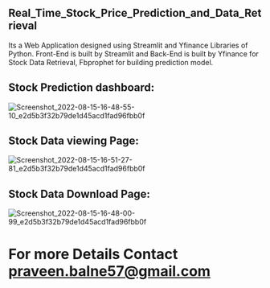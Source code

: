 ## Real_Time_Stock_Price_Prediction_and_Data_Retrieval
  Its a Web Application designed using Streamlit and Yfinance Libraries of Python. Front-End is built by Streamlit and Back-End is built by Yfinance for Stock Data Retrieval, Fbprophet for building prediction model.
  
  ## Stock Prediction dashboard:
  ![Screenshot_2022-08-15-16-48-55-10_e2d5b3f32b79de1d45acd1fad96fbb0f](https://user-images.githubusercontent.com/103643515/185422211-a80687b8-2186-444f-8871-d3efe2934375.jpg)
    
  ## Stock Data viewing Page:
  ![Screenshot_2022-08-15-16-51-27-81_e2d5b3f32b79de1d45acd1fad96fbb0f](https://user-images.githubusercontent.com/103643515/185422650-a7f78661-233f-4544-89ea-ac193bb707d5.jpg)
    
  ## Stock Data Download Page:
  ![Screenshot_2022-08-15-16-48-00-99_e2d5b3f32b79de1d45acd1fad96fbb0f](https://user-images.githubusercontent.com/103643515/185422810-24098a67-fa03-4dd6-ac25-ba9ea759f68b.jpg)

# For more Details Contact praveen.balne57@gmail.com
